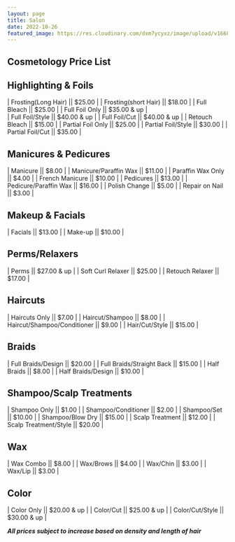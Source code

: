 ```yaml
---
layout: page
title: Salon
date: 2022-10-26
featured_image: https://res.cloudinary.com/dxm7ycyxz/image/upload/v1668016943/TechHigh.us/Technical%20areas/allied/Cosmo/raphael-lovaski-pxax5WuM7eY-unsplash-1_wqeizz.jpg
---
```


## Cosmetology Price List

<div class="col-2 pricetable" markdown="1">

## Highlighting & Foils

| Frosting(Long Hair) || $25.00 |
| Frosting(short Hair) || $18.00 |
| Full Bleach || $25.00  |
| Full Foil Only || $35.00 & up |  
| Full Foil/Style || $40.00 & up |
| Full Foil/Cut || $40.00 & up |
| Retouch Bleach || $15.00 |
| Partial Foil Only || $25.00 |
| Partial Foil/Style || $30.00  |
| Partial Foil/Cut || $35.00 |

## Manicures & Pedicures  
 
| Manicure || $8.00 |
| Manicure/Paraffin Wax || $11.00 |
| Paraffin Wax Only || $4.00 |
| French Manicure || $10.00 | 
| Pedicures || $13.00 |
| Pedicure/Paraffin Wax || $16.00 |
| Polish Change || $5.00 |
| Repair on Nail || $3.00 |

## Makeup & Facials

| Facials || $13.00 |
| Make-up || $10.00 |

## Perms/Relaxers

| Perms || $27.00 & up |
| Soft Curl Relaxer || $25.00 |
| Retouch Relaxer || $17.00 |

## Haircuts

| Haircuts Only || $7.00 |
| Haircut/Shampoo || $8.00 |
| Haircut/Shampoo/Conditioner || $9.00 |
| Hair/Cut/Style || $15.00 |

## Braids 

| Full Braids/Design || $20.00 |
| Full Braids/Straight Back || $15.00 | 
| Half Braids || $8.00 |
| Half Braids/Design || $10.00 |

## Shampoo/Scalp Treatments  

| Shampoo Only || $1.00 |
| Shampoo/Conditioner || $2.00 | 
| Shampoo/Set || $10.00 |
| Shampoo/Blow Dry || $15.00 |
| Scalp Treatment || $12.00 |
| Scalp Treatment/Style || $20.00 | 

## Wax  

| Wax Combo || $8.00 |
| Wax/Brows || $4.00 |
| Wax/Chin || $3.00 |
| Wax/Lip || $3.00 |

## Color  

| Color Only || $20.00 & up |
| Color/Cut || $25.00 & up |
| Color/Cut/Style || $30.00 & up |

</div>


**_All prices subject to increase based on density and length of hair_**